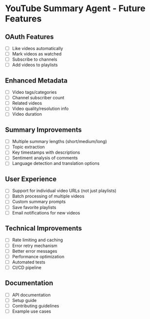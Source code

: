 # YouTube Summary Agent - Future Features

## OAuth Features
- [ ] Like videos automatically
- [ ] Mark videos as watched
- [ ] Subscribe to channels
- [ ] Add videos to playlists

## Enhanced Metadata
- [ ] Video tags/categories
- [ ] Channel subscriber count
- [ ] Related videos
- [ ] Video quality/resolution info
- [ ] Video duration

## Summary Improvements
- [ ] Multiple summary lengths (short/medium/long)
- [ ] Topic extraction
- [ ] Key timestamps with descriptions
- [ ] Sentiment analysis of comments
- [ ] Language detection and translation options

## User Experience
- [ ] Support for individual video URLs (not just playlists)
- [ ] Batch processing of multiple videos
- [ ] Custom summary prompts
- [ ] Save favorite playlists
- [ ] Email notifications for new videos

## Technical Improvements
- [ ] Rate limiting and caching
- [ ] Error retry mechanism
- [ ] Better error messages
- [ ] Performance optimization
- [ ] Automated tests
- [ ] CI/CD pipeline

## Documentation
- [ ] API documentation
- [ ] Setup guide
- [ ] Contributing guidelines
- [ ] Example use cases 